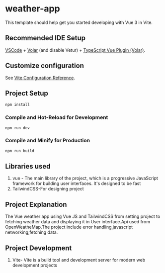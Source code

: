 # weather-app

This template should help get you started developing with Vue 3 in Vite.

## Recommended IDE Setup

[VSCode](https://code.visualstudio.com/) + [Volar](https://marketplace.visualstudio.com/items?itemName=Vue.volar) (and disable Vetur) + [TypeScript Vue Plugin (Volar)](https://marketplace.visualstudio.com/items?itemName=Vue.vscode-typescript-vue-plugin).

## Customize configuration

See [Vite Configuration Reference](https://vitejs.dev/config/).

## Project Setup

```sh
npm install
```

### Compile and Hot-Reload for Development

```sh
npm run dev
```

### Compile and Minify for Production

```sh
npm run build
```
## Libraries used
1. vue - The main library of the project, which is a progressive JavaScript framework for building user interfaces. It's designed to be fast
2. TailwindCSS-For designing project

## Project Explanation
The Vue weather app using Vue JS and TailwindCSS from setting project to fetching weather data and displaying it in User interface.Api used from OpenWeatheMap.The project include error handling,javascript networking,fetching data.

## Project Development
1. Vite-
Vite is a build tool and development server for modern web development projects

